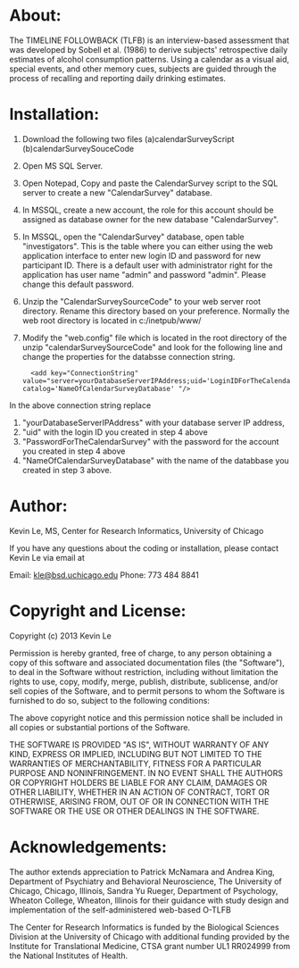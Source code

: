 About:
======

The TIMELINE FOLLOWBACK (TLFB) is an interview-based assessment that was developed by Sobell et al. (1986) to derive subjects' retrospective daily estimates of alcohol consumption patterns. Using a calendar as a visual aid, special events, and other memory cues, subjects are guided through the process of recalling and reporting daily drinking estimates.


Installation:
============

1. Download the following two files (a)calendarSurveyScript (b)calendarSurveySouceCode
2. Open MS SQL Server.
3. Open Notepad, Copy and paste the CalendarSurvey script to the SQL server to create a new "CalendarSurvey" database.
4. In MSSQL, create a new account, the role for this account should be assigned as database owner for the new database "CalendarSurvey".
5. In MSSQL, open the "CalendarSurvey" database, open table "investigators". This is the table where you can either using the web application interface to enter new login ID and password for new participant ID.  There is a default user with administrator right for the application has user name "admin" and password "admin".  Please change this default password.
5. Unzip the "CalendarSurveySourceCode" to your web server root directory. Rename this directory based on your preference. Normally the web root directory is located in c:/inetpub/www/
6. Modify the "web.config" file which is located in the root directory of the unzip "calendarSurveySourceCode" and look for the following line and change the properties for the databsse connection string.

         <add key="ConnectionString" value="server=yourDatabaseServerIPAddress;uid='LoginIDForTheCalendarSurvey';password='PasswordForTheCalendarSurvey';initial catalog='NameOfCalendarSurveyDatabase' "/>

In the above connection string replace 
1. "yourDatabaseServerIPAddress" with your database server IP address,
2. "uid" with the login ID you created in step 4 above
3. "PasswordForTheCalendarSurvey" with the password for the account you created in step 4 above
4. "NameOfCalendarSurveyDatabase" with the name of the databbase you created in step 3 above.



Author:
=======

Kevin Le, MS, Center for Research Informatics, University of Chicago

If you have any questions about the coding or installation, please contact Kevin Le via email at

Email: kle@bsd.uchicago.edu
Phone: 773 484 8841


Copyright and License:
=====================

Copyright (c) 2013 Kevin Le

Permission is hereby granted, free of charge, to any person obtaining a copy of this software and associated documentation files (the "Software"), to deal in the Software without restriction, including without limitation the rights to use, copy, modify, merge, publish, distribute, sublicense, and/or sell copies of the Software, and to permit persons to whom the Software is furnished to do so, subject to the following conditions:

The above copyright notice and this permission notice shall be included in all copies or substantial portions of the Software.

THE SOFTWARE IS PROVIDED "AS IS", WITHOUT WARRANTY OF ANY KIND, EXPRESS OR IMPLIED, INCLUDING BUT NOT LIMITED TO THE WARRANTIES OF MERCHANTABILITY, FITNESS FOR A PARTICULAR PURPOSE AND NONINFRINGEMENT. IN NO EVENT SHALL THE AUTHORS OR COPYRIGHT HOLDERS BE LIABLE FOR ANY CLAIM, DAMAGES OR OTHER LIABILITY, WHETHER IN AN ACTION OF CONTRACT, TORT OR OTHERWISE, ARISING FROM, OUT OF OR IN CONNECTION WITH THE SOFTWARE OR THE USE OR OTHER DEALINGS IN THE SOFTWARE.


Acknowledgements:
===============

The author extends appreciation to Patrick McNamara and Andrea King, Department of Psychiatry and Behavioral Neuroscience, The University of Chicago, Chicago, Illinois, Sandra Yu Rueger, Department of Psychology, Wheaton College, Wheaton, Illinois for their guidance with study design and implementation of the self-administered web-based O-TLFB


The Center for Research Informatics is funded by the Biological Sciences Division at the University of Chicago with additional funding provided by the Institute for Translational Medicine, CTSA grant number UL1 RR024999 from the National Institutes of Health.
